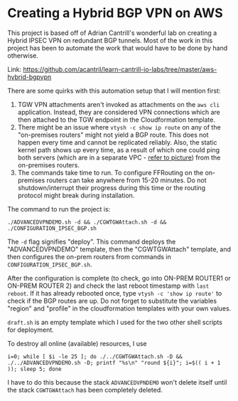 # Creating a Hybrid BGP VPN on AWS

This project is based off of Adrian Cantrill's wonderful lab on creating a Hybrid IPSEC VPN on redundant BGP tunnels. Most of the work in this project has been to automate the work that would have to be done by hand otherwise.

Link: https://github.com/acantril/learn-cantrill-io-labs/tree/master/aws-hybrid-bgpvpn

There are some quirks with this automation setup that I will mention first:
1. TGW VPN attachments aren't invoked as attachments on the `aws cli` application. Instead, they are considered VPN connections which are then attached to the TGW endpoint in the Cloudformation template.
2. There might be an issue where `vtysh -c show ip route` on any of the "on-premises routers" might not yield a BGP route. This does not happen every time and cannot be replicated reliably. Also, the static kernel path shows up every time, as a result of which one could ping both servers (which are in a separate VPC - [refer to picture](https://raw.githubusercontent.com/acantril/learn-cantrill-io-labs/master/aws-hybrid-bgpvpn/02_INSTRUCTIONS/STAGE4%20-%20FINAL%20BGP%20Architecture.png)) from the on-premises routers.
3. The commands take time to run. To configure FFRouting on the on-premises routers can take anywhere from 15-20 minutes. Do not shutdown/interrupt their progress during this time or the routing protocol might break during installation.

The command to run the project is: 
```
./ADVANCEDVPNDEMO.sh -d && ./CGWTGWAttach.sh -d && ./CONFIGURATION_IPSEC_BGP.sh
```
The `-d` flag signifies "deploy". This command deploys the "ADVANCEDVPNDEMO" template, then the "CGWTGWAttach" template, and then configures the on-prem routers from commands in `CONFIGURATION_IPSEC_BGP.sh`.

After the configuration is complete (to check, go into ON-PREM ROUTER1 or ON-PREM ROUTER 2) and check the last reboot timestamp with `last reboot`. If it has already rebooted once, type `vtysh -c 'show ip route'` to check if the BGP routes are up. Do not forget to substitute the variables "region" and "profile" in the cloudformation templates with your own values.

`draft.sh` is an empty template which I used for the two other shell scripts for deployment.

To destroy all online (available) resources, I use
```
i=0; while [ $i -le 25 ]; do ./../CGWTGWAttach.sh -D && ./../ADVANCEDVPNDEMO.sh -D; printf "%s\n" "round ${i}"; i=$(( i + 1 )); sleep 5; done
```
I have to do this because the stack `ADVANCEDVPNDEMO` won't delete itself until the stack `CGWTGWAttach` has been completely deleted.
